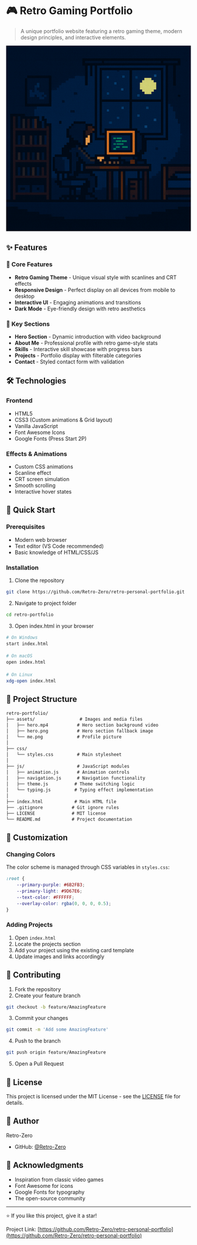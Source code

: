 # 🎮 Retro Gaming Portfolio

> A unique portfolio website featuring a retro gaming theme, modern design principles, and interactive elements.

![Portfolio Preview](assets/hero.png)

## ✨ Features

### 🎯 Core Features
- **Retro Gaming Theme** - Unique visual style with scanlines and CRT effects
- **Responsive Design** - Perfect display on all devices from mobile to desktop
- **Interactive UI** - Engaging animations and transitions
- **Dark Mode** - Eye-friendly design with retro aesthetics

### 📱 Key Sections
- **Hero Section** - Dynamic introduction with video background
- **About Me** - Professional profile with retro game-style stats
- **Skills** - Interactive skill showcase with progress bars
- **Projects** - Portfolio display with filterable categories
- **Contact** - Styled contact form with validation

## 🛠️ Technologies

### Frontend
- HTML5
- CSS3 (Custom animations & Grid layout)
- Vanilla JavaScript
- Font Awesome Icons
- Google Fonts (Press Start 2P)

### Effects & Animations
- Custom CSS animations
- Scanline effect
- CRT screen simulation
- Smooth scrolling
- Interactive hover states

## 🚀 Quick Start

### Prerequisites
- Modern web browser
- Text editor (VS Code recommended)
- Basic knowledge of HTML/CSS/JS

### Installation

1. Clone the repository
```bash
git clone https://github.com/Retro-Zero/retro-personal-portfolio.git
```

2. Navigate to project folder
```bash
cd retro-portfolio
```

3. Open index.html in your browser
```bash
# On Windows
start index.html

# On macOS
open index.html

# On Linux
xdg-open index.html
```

## 📁 Project Structure

```
retro-portfolio/
├── assets/                 # Images and media files
│   ├── hero.mp4           # Hero section background video
│   ├── hero.png           # Hero section fallback image
│   └── me.png             # Profile picture
│
├── css/
│   └── styles.css         # Main stylesheet
│
├── js/                    # JavaScript modules
│   ├── animation.js       # Animation controls
│   ├── navigation.js      # Navigation functionality
│   ├── theme.js          # Theme switching logic
│   └── typing.js         # Typing effect implementation
│
├── index.html            # Main HTML file
├── .gitignore           # Git ignore rules
├── LICENSE              # MIT license
└── README.md            # Project documentation
```

## 🎨 Customization

### Changing Colors
The color scheme is managed through CSS variables in `styles.css`:
```css
:root {
    --primary-purple: #6B2FB3;
    --primary-light: #9D67E6;
    --text-color: #FFFFFF;
    --overlay-color: rgba(0, 0, 0, 0.5);
}
```

### Adding Projects
1. Open `index.html`
2. Locate the projects section
3. Add your project using the existing card template
4. Update images and links accordingly

## 🤝 Contributing

1. Fork the repository
2. Create your feature branch
```bash
git checkout -b feature/AmazingFeature
```
3. Commit your changes
```bash
git commit -m 'Add some AmazingFeature'
```
4. Push to the branch
```bash
git push origin feature/AmazingFeature
```
5. Open a Pull Request

## 📝 License

This project is licensed under the MIT License - see the [LICENSE](LICENSE) file for details.

## 👤 Author

Retro-Zero
- GitHub: [@Retro-Zero](https://github.com/Retro-Zero)

## 🌟 Acknowledgments

- Inspiration from classic video games
- Font Awesome for icons
- Google Fonts for typography
- The open-source community

---
⭐️ If you like this project, give it a star!

Project Link: [https://github.com/Retro-Zero/retro-personal-portfolio](https://github.com/Retro-Zero/retro-personal-portfolio) 
